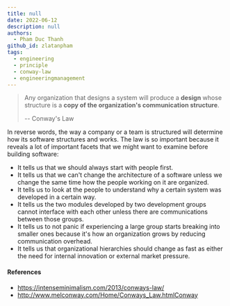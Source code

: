 ```yaml
---
title: null
date: 2022-06-12
description: null
authors:
  - Pham Duc Thanh
github_id: zlatanpham
tags:
  - engineering
  - principle
  - conway-law
  - engineeringmanagement
---
```


> Any organization that designs a system will produce a **design** whose structure is a **copy of the organization's communication structure**.
>
> -- Conway's Law

In reverse words, the way a company or a team is structured will determine how its software structures and works. The law is so important because it reveals a lot of important facets that we might want to examine before building software:

- It tells us that we should always start with people first.
- It tells us that we can't change the architecture of a software unless we change the same time how the people working on it are organized.
- It tells us to look at the people to understand why a certain system was developed in a certain way.
- It tells us the two modules developed by two development groups cannot interface with each other unless there are communications between those groups.
- It tells us to not panic if experiencing a large group starts breaking into smaller ones because it's how an organization grows by reducing communication overhead.
- It tells us that organizational hierarchies should change as fast as either the need for internal innovation or external market pressure.

#### References
- https://intenseminimalism.com/2013/conways-law/
- http://www.melconway.com/Home/Conways_Law.htmlConway

